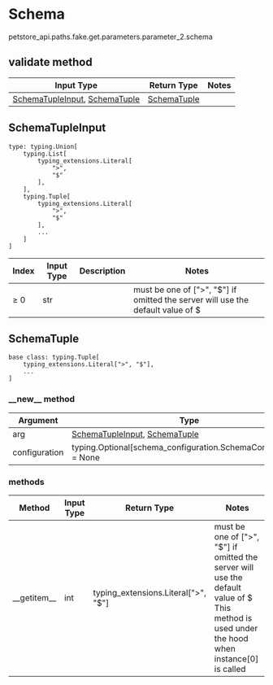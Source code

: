 # Schema
petstore_api.paths.fake.get.parameters.parameter_2.schema

## validate method
Input Type | Return Type | Notes
------------ | ------------- | -------------
[SchemaTupleInput](#schematupleinput), [SchemaTuple](#schematuple) | [SchemaTuple](#schematuple) |

## SchemaTupleInput
```
type: typing.Union[
    typing.List[
        typing_extensions.Literal[
            ">",
            "$"
        ],
    ],
    typing.Tuple[
        typing_extensions.Literal[
            ">",
            "$"
        ],
        ...
    ]
]
```
Index | Input Type | Description | Notes
------------- | ------------- | ------------- | -------------
≥ 0 | str |  | must be one of [">", "$"] if omitted the server will use the default value of $

## SchemaTuple
```
base class: typing.Tuple[
    typing_extensions.Literal[">", "$"],
    ...
]
```
### &lowbar;&lowbar;new&lowbar;&lowbar; method
Argument | Type
-------- | ------
arg      | [SchemaTupleInput](#schematupleinput), [SchemaTuple](#schematuple)
configuration | typing.Optional[schema_configuration.SchemaConfiguration] = None

### methods
Method | Input Type | Return Type | Notes
------ | ---------- | ----------- | ------
&lowbar;&lowbar;getitem&lowbar;&lowbar; | int | typing_extensions.Literal[">", "$"] | must be one of [">", "$"] if omitted the server will use the default value of $ This method is used under the hood when instance[0] is called

